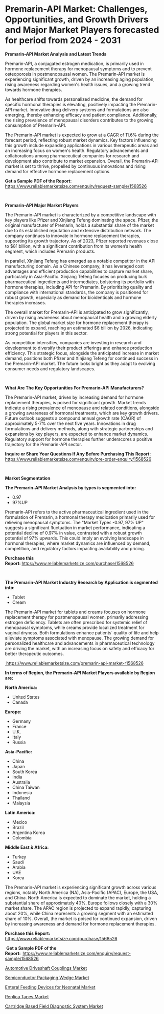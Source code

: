<p><h1>Premarin-API Market: Challenges, Opportunities, and Growth Drivers and Major Market Players forecasted for period from 2024 - 2031</h1></p><p><strong>Premarin-API Market Analysis and Latest Trends</strong></p>
<p><p>Premarin-API, a conjugated estrogen medication, is primarily used in hormone replacement therapy for menopausal symptoms and to prevent osteoporosis in postmenopausal women. The Premarin-API market is experiencing significant growth, driven by an increasing aging population, rising awareness regarding women's health issues, and a growing trend towards hormone therapies.</p><p>As healthcare shifts towards personalized medicine, the demand for specific hormonal therapies is elevating, positively impacting the Premarin-API market. Innovative drug delivery systems and formulations are also emerging, thereby enhancing efficacy and patient compliance. Additionally, the rising prevalence of menopausal disorders contributes to the growing consumption of Premarin-API.</p><p>The Premarin-API market is expected to grow at a CAGR of 11.6% during the forecast period, reflecting robust market dynamics. Key factors influencing this growth include expanding applications in various therapeutic areas and an increasing focus on women's health. Regulatory advancements and collaborations among pharmaceutical companies for research and development also contribute to market expansion. Overall, the Premarin-API market is set to thrive, propelled by continuous innovations and rising demand for effective hormone replacement options.</p></p>
<p><strong>Get a Sample PDF of the Report:&nbsp;</strong> <a href="https://www.reliablemarketsize.com/enquiry/request-sample/1568526?utm_campaign=1413&utm_medium=2&utm_source=Github&utm_content=ia&utm_term=14102024&utm_id=premarin-api">https://www.reliablemarketsize.com/enquiry/request-sample/1568526</a></p>
<p>&nbsp;</p>
<p><strong>Premarin-API Major Market Players</strong></p>
<p><p>The Premarin-API market is characterized by a competitive landscape with key players like Pfizer and Xinjiang Tefeng dominating the space. Pfizer, the original manufacturer of Premarin, holds a substantial share of the market due to its established reputation and extensive distribution network. The company continues to innovate in hormone replacement therapies, supporting its growth trajectory. As of 2023, Pfizer reported revenues close to $81 billion, with a significant contribution from its women’s health segment, which includes Premarin products.</p><p>In parallel, Xinjiang Tefeng has emerged as a notable competitor in the API manufacturing domain. As a Chinese company, it has leveraged cost advantages and efficient production capabilities to capture market share, particularly in Asia-Pacific. Xinjiang Tefeng focuses on producing bulk pharmaceutical ingredients and intermediates, bolstering its portfolio with hormone therapies, including API for Premarin. By prioritizing quality and compliance with international standards, the company is positioned for robust growth, especially as demand for bioidenticals and hormone therapies increases.</p><p>The overall market for Premarin-API is anticipated to grow significantly, driven by rising awareness about menopausal health and a growing elderly population. The global market size for hormone replacement therapy is projected to expand, reaching an estimated $6 billion by 2026, indicating strong potential for players in this sector.</p><p>As competition intensifies, companies are investing in research and development to diversify their product offerings and enhance production efficiency. This strategic focus, alongside the anticipated increase in market demand, positions both Pfizer and Xinjiang Tefeng for continued success in the Premarin-API market. The future looks bright as they adapt to evolving consumer needs and regulatory landscapes.</p></p>
<p>&nbsp;</p>
<p><strong>What Are The Key Opportunities For Premarin-API Manufacturers?</strong></p>
<p><p>The Premarin-API market, driven by increasing demand for hormone replacement therapies, is poised for significant growth. Market trends indicate a rising prevalence of menopause and related conditions, alongside a growing awareness of hormonal treatments, which are key growth drivers. Future outlook suggests a compound annual growth rate (CAGR) of approximately 5-7% over the next five years. Innovations in drug formulations and delivery methods, along with strategic partnerships and expansions by key players, are expected to enhance market dynamics. Regulatory support for hormone therapies further underscores a positive trajectory for the Premarin-API sector.</p></p>
<p><strong>Inquire or Share Your Questions If Any Before Purchasing This Report:</strong> <a href="https://www.reliablemarketsize.com/enquiry/pre-order-enquiry/1568526?utm_campaign=1413&utm_medium=2&utm_source=Github&utm_content=ia&utm_term=14102024&utm_id=premarin-api">https://www.reliablemarketsize.com/enquiry/pre-order-enquiry/1568526</a></p>
<p>&nbsp;</p>
<p><strong>Market Segmentation</strong></p>
<p><strong>The Premarin-API Market Analysis by types is segmented into:</strong></p>
<p><ul><li>0.97</li><li>97%UP</li></ul></p>
<p><p>Premarin-API refers to the active pharmaceutical ingredient used in the formulation of Premarin, a hormonal therapy medication primarily used for relieving menopausal symptoms. The "Market Types -0.97, 97% UP" suggests a significant fluctuation in market performance, indicating a potential decline of 0.97% in value, contrasted with a robust growth potential of 97% upwards. This could imply an evolving landscape in hormonal therapies, where market dynamics are influenced by demand, competition, and regulatory factors impacting availability and pricing.</p></p>
<p><strong>Purchase this Report:&nbsp;</strong><a href="https://www.reliablemarketsize.com/purchase/1568526?utm_campaign=1413&utm_medium=2&utm_source=Github&utm_content=ia&utm_term=14102024&utm_id=premarin-api">https://www.reliablemarketsize.com/purchase/1568526</a></p>
<p>&nbsp;</p>
<p><strong>The Premarin-API Market Industry Research by Application is segmented into:</strong></p>
<p><ul><li>Tablet</li><li>Cream</li></ul></p>
<p><p>The Premarin-API market for tablets and creams focuses on hormone replacement therapy for postmenopausal women, primarily addressing estrogen deficiency. Tablets are often prescribed for systemic relief of menopausal symptoms, while creams provide localized treatment for vaginal dryness. Both formulations enhance patients' quality of life and help alleviate symptoms associated with menopause. The growing demand for personalized healthcare and advancements in pharmaceutical technology are driving the market, with an increasing focus on safety and efficacy for better therapeutic outcomes.</p></p>
<p><a href="https://www.reliablemarketsize.com/premarin-api-market-r1568526?utm_campaign=1413&utm_medium=2&utm_source=Github&utm_content=ia&utm_term=14102024&utm_id=premarin-api">&nbsp;https://www.reliablemarketsize.com/premarin-api-market-r1568526</a></p>
<p><strong>In terms of Region, the Premarin-API Market Players available by Region are:</strong></p>
<p>
    <p> <strong> North America: </strong>
        <ul>
            <li>United States</li>
            <li>Canada</li>
        </ul>
        </p> 
    <p> <strong> Europe: </strong>
        <ul>
            <li>Germany</li>
            <li>France</li>
            <li>U.K.</li>
            <li>Italy</li>
            <li>Russia</li>
        </ul>
        </p> 
    <p> <strong> Asia-Pacific: </strong>
        <ul>
            <li>China</li>
            <li>Japan</li>
            <li>South Korea</li>
            <li>India</li>
            <li>Australia</li>
            <li>China Taiwan</li>
            <li>Indonesia</li>
            <li>Thailand</li>
            <li>Malaysia</li>
        </ul>
        </p> 
    <p> <strong> Latin America: </strong>
        <ul>
            <li>Mexico</li>
            <li>Brazil</li>
            <li>Argentina Korea</li>
            <li>Colombia</li>
        </ul>
        </p> 
    <p> <strong> Middle East & Africa: </strong>
        <ul>
            <li>Turkey</li>
            <li>Saudi</li>
            <li>Arabia</li>
            <li>UAE</li>
            <li>Korea</li>
        </ul>
    </p>
    </p>
<p><p>The Premarin-API market is experiencing significant growth across various regions, notably North America (NA), Asia-Pacific (APAC), Europe, the USA, and China. North America is expected to dominate the market, holding a substantial share of approximately 40%. Europe follows closely with a 30% market share. The APAC region is projected to expand rapidly, capturing about 20%, while China represents a growing segment with an estimated share of 10%. Overall, the market is poised for continued expansion, driven by increasing awareness and demand for hormone replacement therapies.</p></p>
<p><strong>Purchase this Report: </strong><a href="https://www.reliablemarketsize.com/purchase/1568526?utm_campaign=1413&utm_medium=2&utm_source=Github&utm_content=ia&utm_term=14102024&utm_id=premarin-api">https://www.reliablemarketsize.com/purchase/1568526</a></p>
<p>&nbsp;<strong>Get a Sample PDF of the Report:&nbsp;&nbsp;</strong><a href="https://www.reliablemarketsize.com/enquiry/request-sample/1568526?utm_campaign=1413&utm_medium=2&utm_source=Github&utm_content=ia&utm_term=14102024&utm_id=premarin-api">https://www.reliablemarketsize.com/enquiry/request-sample/1568526</a></p>
<p><strong></strong></p>
<p><p><a href="https://www.linkedin.com/pulse/automotive-driveshaft-couplings-market-report-product-type-q2ete?utm_campaign=1413&utm_medium=2&utm_source=Github&utm_content=ia&utm_term=14102024&utm_id=premarin-api">Automotive Driveshaft Couplings Market</a></p><p><a href="https://www.linkedin.com/pulse/competitive-intelligence-semiconductor-packaging-wedge-market-ghxnc?trk=public_post_embed_feed-article-content&utm_campaign=1413&utm_medium=2&utm_source=Github&utm_content=ia&utm_term=14102024&utm_id=premarin-api">Semiconductor Packaging Wedge Market</a></p><p><a href="https://github.com/kenyettavcl/Market-Research-Report-List-1/blob/main/enteral-feeding-devices-for-neonatal-market.md?utm_campaign=1413&utm_medium=2&utm_source=Github&utm_content=ia&utm_term=14102024&utm_id=premarin-api">Enteral Feeding Devices for Neonatal Market</a></p><p><a href="https://www.linkedin.com/pulse/unlocking-growth-potential-strategic-analysis-replica-tapes-vex8c?trk=public_post_embed_feed-article-content&utm_campaign=1413&utm_medium=2&utm_source=Github&utm_content=ia&utm_term=14102024&utm_id=premarin-api">Replica Tapes Market</a></p><p><a href="https://github.com/graciah1naze/Market-Research-Report-List-1/blob/main/cartridge-based-field-diagnostic-system-market.md?utm_campaign=1413&utm_medium=2&utm_source=Github&utm_content=ia&utm_term=14102024&utm_id=premarin-api">Cartridge Based Field Diagnostic System Market</a></p></p>